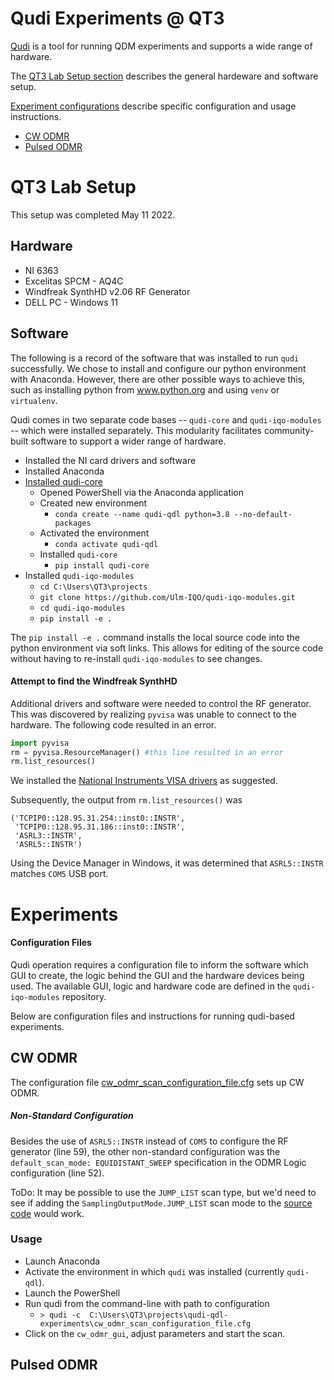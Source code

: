 # Qudi Experiments @ QT3

[Qudi](https://github.com/Ulm-IQO/qudi-core) is a tool for running QDM
experiments and supports a wide range of hardware.

The [QT3 Lab Setup section](#qt3-lab-setup) describes the general hardeware and software setup.

[Experiment configurations](#experiments) describe specific configuration and usage instructions.

  * [CW ODMR](#cw-odmr)
  * [Pulsed ODMR](#pulsed-odmr)

# QT3 Lab Setup

This setup was completed May 11 2022.

## Hardware

* NI 6363
* Excelitas SPCM - AQ4C
* Windfreak SynthHD v2.06 RF Generator
* DELL PC - Windows 11

## Software

The following is a record of the software that was installed to run `qudi`
successfully. We chose to install and configure our python environment with Anaconda.
However, there are other possible ways to achieve this, such as installing
python from www.python.org and using `venv` or `virtualenv`.

Qudi comes in two separate code bases -- `qudi-core` and `qudi-iqo-modules` -- which
were installed separately. This modularity facilitates community-built software to
support a wider range of hardware.


* Installed the NI card drivers and software
* Installed Anaconda
* [Installed qudi-core](https://ulm-iqo.github.io/qudi-core/setup/installation.html)
  * Opened PowerShell via the Anaconda application
  * Created new environment
    * `conda create --name qudi-qdl python=3.8 --no-default-packages`
  * Activated the environment
    * `conda activate qudi-qdl`
  * Installed `qudi-core`
    * `pip install qudi-core`
* Installed `qudi-iqo-modules`
  * `cd C:\Users\QT3\projects`
  * `git clone https://github.com/Ulm-IQO/qudi-iqo-modules.git`
  * `cd qudi-iqo-modules`
  * `pip install -e .`

The `pip install -e .` command installs the local source code into the python environment via soft links.
This allows for editing of the source code without having to re-install `qudi-iqo-modules` to see changes.

#### Attempt to find the Windfreak SynthHD

Additional drivers and software were needed to control the RF generator. This was
discovered by realizing `pyvisa` was unable to connect to the hardware.
The following code resulted in an error.

```python
import pyvisa
rm = pyvisa.ResourceManager() #this line resulted in an error
rm.list_resources()
```

We installed the
[National Instruments VISA drivers](https://www.ni.com/en-us/support/downloads/drivers/download.ni-visa.html#)
as suggested.

Subsequently, the output from `rm.list_resources()` was

```
('TCPIP0::128.95.31.254::inst0::INSTR',
 'TCPIP0::128.95.31.186::inst0::INSTR',
 'ASRL3::INSTR',
 'ASRL5::INSTR')
```

Using the Device Manager in Windows, it was determined that `ASRL5::INSTR` matches `COM5` USB port.


# Experiments

#### Configuration Files

Qudi operation requires a configuration file to inform the software which GUI to create,
the logic behind the GUI and the hardware devices being used.  The available GUI, logic
and hardware code are defined in the `qudi-iqo-modules` repository.

Below are configuration files and instructions for running qudi-based experiments.


## CW ODMR

The configuration file
[cw_odmr_scan_configuration_file.cfg](cw_odmr_scan_configuration_file.cfg) sets
up CW ODMR.

##### Non-Standard Configuration

Besides the use of `ASRL5::INSTR` instead of `COM5` to configure the RF generator
(line 59), the other non-standard configuration was the `default_scan_mode: EQUIDISTANT_SWEEP`
specification in the ODMR Logic configuration (line 52).

ToDo: It may be possible to use the `JUMP_LIST` scan type, but we'd need to see
if adding the `SamplingOutputMode.JUMP_LIST` scan mode to the
[source code](https://github.com/Ulm-IQO/qudi-iqo-modules/blob/main/src/qudi/hardware/microwave/mw_source_windfreak_synthhdpro.py#L84)
would work.


### Usage

* Launch Anaconda
* Activate the environment in which `qudi` was installed (currently `qudi-qdl`).
* Launch the PowerShell
* Run qudi from the command-line with path to configuration
  * `> qudi -c  C:\Users\QT3\projects\qudi-qdl-experiments\cw_odmr_scan_configuration_file.cfg`
* Click on the `cw_odmr_gui`, adjust parameters and start the scan.


## Pulsed ODMR
